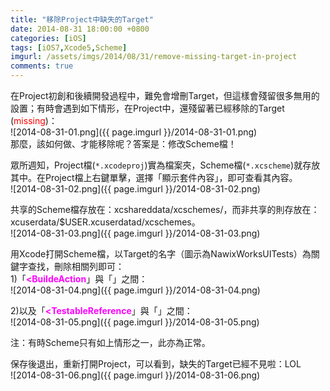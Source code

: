 ```yaml
---
title: "移除Project中缺失的Target"
date: 2014-08-31 18:00:00 +0800
categories: [iOS]
tags: [iOS7,Xcode5,Scheme]
imgurl: /assets/imgs/2014/08/31/remove-missing-target-in-project
comments: true
---
```


在Project初創和後續開發過程中，難免會增刪Target，但這樣會殘留很多無用的設置；有時會遇到如下情形，在Project中，還殘留著已經移除的Target (<span style="color:red">missing</span>)：  
![2014-08-31-01.png]({{ page.imgurl }}/2014-08-31-01.png)  
那麼，該如何做、才能移除呢？答案是：修改Scheme檔！<!-- more -->  

眾所週知，Project檔(`*.xcodeproj`)實為檔案夾，Scheme檔(`*.xcscheme`)就存放其中。在Project檔上右鍵單擊，選擇「顯示套件內容」，即可查看其內容。  
![2014-08-31-02.png]({{ page.imgurl }}/2014-08-31-02.png)  

共享的Scheme檔存放在：xcshareddata/xcschemes/，而非共享的則存放在：xcuserdata/$USER.xcuserdatad/xcschemes。  
![2014-08-31-03.png]({{ page.imgurl }}/2014-08-31-03.png)  

用Xcode打開Scheme檔，以Target的名字（圖示為NawixWorksUITests）為關鍵字查找，刪除相關列即可：  
1)「<span style="color:magenta;font-weight:bold"><BuildeAction</span>」與「<span style="color:magenta;font-weight:bold"></BuildeAction></span>」之間：  
![2014-08-31-04.png]({{ page.imgurl }}/2014-08-31-04.png)  

2)以及「<span style="color:magenta;font-weight:bold"><TestableReference</span>」與「<span style="color:magenta;font-weight:bold"></TestableReference></span>」之間：  
![2014-08-31-05.png]({{ page.imgurl }}/2014-08-31-05.png)  

注：有時Scheme只有如上情形之一，此亦為正常。  

保存後退出，重新打開Project，可以看到，缺失的Target已經不見啦：LOL  
![2014-08-31-06.png]({{ page.imgurl }}/2014-08-31-06.png)  
